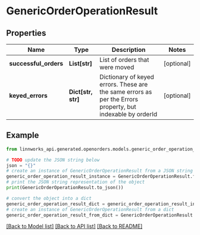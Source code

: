 # GenericOrderOperationResult


## Properties

Name | Type | Description | Notes
------------ | ------------- | ------------- | -------------
**successful_orders** | **List[str]** | List of orders that were moved | [optional] 
**keyed_errors** | **Dict[str, str]** | Dictionary of keyed errors. These are the same errors as per the Errors property, but indexable by orderId | [optional] 

## Example

```python
from linnworks_api.generated.openorders.models.generic_order_operation_result import GenericOrderOperationResult

# TODO update the JSON string below
json = "{}"
# create an instance of GenericOrderOperationResult from a JSON string
generic_order_operation_result_instance = GenericOrderOperationResult.from_json(json)
# print the JSON string representation of the object
print(GenericOrderOperationResult.to_json())

# convert the object into a dict
generic_order_operation_result_dict = generic_order_operation_result_instance.to_dict()
# create an instance of GenericOrderOperationResult from a dict
generic_order_operation_result_from_dict = GenericOrderOperationResult.from_dict(generic_order_operation_result_dict)
```
[[Back to Model list]](../README.md#documentation-for-models) [[Back to API list]](../README.md#documentation-for-api-endpoints) [[Back to README]](../README.md)



